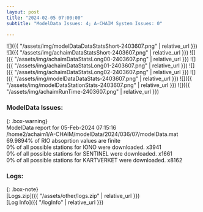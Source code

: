 ```yaml
---
layout: post
title: "2024-02-05 07:00:00"
subtitle: "ModelData Issues: 4; A-CHAIM System Issues: 0"

---
```


![]({{ "/assets/img/modelDataDataStatsShort-2403607.png" | relative_url }})
![]({{ "/assets/img/achaimDataStatsShort-2403607.png" | relative_url }})
![]({{ "/assets/img/achaimDataStatsLong00-2403607.png" | relative_url }})
![]({{ "/assets/img/achaimDataStatsLong01-2403607.png" | relative_url }})
![]({{ "/assets/img/achaimDataStatsLong02-2403607.png" | relative_url }})
![]({{ "/assets/img/modelDataDataStats-2403607.png" | relative_url }})
![]({{ "/assets/img/modelDataStationStats-2403607.png" | relative_url }})
![]({{ "/assets/img/achaimRunTime-2403607.png" | relative_url }})


### ModelData Issues:  
  
{: .box-warning}  
 ModelData report for 05-Feb-2024 07:15:16   
 /home2/achaim1/A-CHAIM/modelData/2024/036/07/modelData.mat   
 69.9894% of RIO absoprtion values are finite   
 0% of all possible stations for IONO were downloaded. x3941   
 0% of all possible stations for SENTINEL were downloaded. x1661   
 0% of all possible stations for KARTVERKET were downloaded. x8162   
  


### Logs:  
  
{: .box-note}  
[Logs.zip]({{ "/assets/other/logs.zip" | relative_url }})  
[Log Info]({{ "/logInfo" | relative_url }})  

